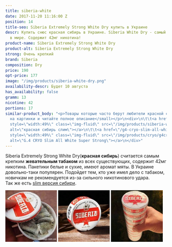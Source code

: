 ```yaml
---
title: siberia-white
date: 2017-11-20 11:16:00 Z
position: 14
title-seo: Siberia Extremely Strong White Dry купить в Украине
descr: Купить снюс красная сибирь в Украине. Siberia White Dry - самый крепкий снюс
  в мире. Содержит 42мг никотина!
product-name: Siberia Extremely Strong White Dry
product-alt: Siberia Extremely Strong White Dry
strong: Очень крепкий
brand: Siberia
composition: Dry
price: 190
opt-price: 177
image: "/img/products/siberia-white-dry.png"
availability-descr: Будет 10 августа
has_availability: false
gramm: 13
nicotine: 42
portions: 17
similar-product_body: "<p>Товары которые часто берут любители красной сибири. <small>Жмите
  на картинки и читайте полное описание</small></p>\n<div>\n\t\t<a href=\"/siberia-white-dry-slim\"><img
  style=\"width:49%\" class=\"img-fluid\" src=\"/img/products/siberia-white-dry-slim/siberia-red-white-dry-slim.jpg\"
  alt=\"красная сибирь слим\"></a>\n\t\t<a href=\"/g4-cryo-slim-all-white-super-strong\"><img
  style=\"width:49%\" class=\"img-fluid\" src=\"/img/products/cryo/g4cryo-snus.jpg\"
  alt=\"G.4 CRYO Slim All White Super Strong\"></a>\n</div>"
---
```


Siberia Extremely Strong White Dry(**красная сибирь**) считается самым крепким **жевательным табаком** из всех существующих, содержит 42мг никотина.
Пакетики белые и сухие, имеют аромат мяты. 
В Украине довольно-таки популярен. Подойдет тем, кто уже имел дело с табаком, новичкам не рекомендуется из-за сильного никотинового удара.<br>
Так же есть [slim версия сибири](/siberia-white-dry-slim).
<div class="mb-3">
<img class="img-fluid" style="width:32%" src="/img/products/siberia-white-dry/siberia-snus-white-dry.jpg" alt="Siberia -80°C EXTREMELY Strong White Dry">
<img class="img-fluid" style="width:32%" src="/img/products/siberia-white-dry/siberia-snus.jpg" alt="Снюс красная сибирь">
<img class="img-fluid" style="width:32%" src="/img/products/siberia-white-dry/snus-siberia.jpg" alt="красная сибирь снюс">
</div>